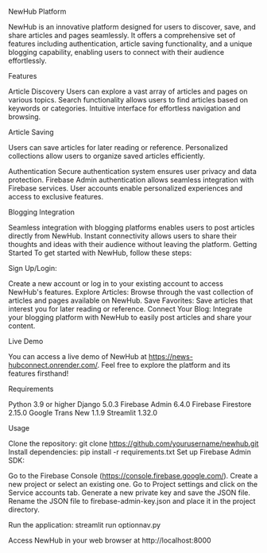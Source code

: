 NewHub Platform

NewHub is an innovative platform designed for users to discover, save, and share articles and pages seamlessly. It offers a comprehensive set of features including authentication, article saving functionality, and a unique blogging capability, enabling users to connect with their audience effortlessly.

Features

Article Discovery
Users can explore a vast array of articles and pages on various topics.
Search functionality allows users to find articles based on keywords or categories.
Intuitive interface for effortless navigation and browsing.

Article Saving

Users can save articles for later reading or reference.
Personalized collections allow users to organize saved articles efficiently.

Authentication
Secure authentication system ensures user privacy and data protection.
Firebase Admin authentication allows seamless integration with Firebase services.
User accounts enable personalized experiences and access to exclusive features.

Blogging Integration

Seamless integration with blogging platforms enables users to post articles directly from NewHub.
Instant connectivity allows users to share their thoughts and ideas with their audience without leaving the platform.
Getting Started
To get started with NewHub, follow these steps:

Sign Up/Login: 

Create a new account or log in to your existing account to access NewHub's features.
Explore Articles: Browse through the vast collection of articles and pages available on NewHub.
Save Favorites: Save articles that interest you for later reading or reference.
Connect Your Blog: Integrate your blogging platform with NewHub to easily post articles and share your content.




Live Demo

You can access a live demo of NewHub at https://news-hubconnect.onrender.com/. 
Feel free to explore the platform and its features firsthand!

Requirements

Python 3.9 or higher
Django 5.0.3
Firebase Admin 6.4.0
Firebase Firestore 2.15.0
Google Trans New 1.1.9
Streamlit 1.32.0

Usage

Clone the repository: git clone https://github.com/yourusername/newhub.git
Install dependencies: pip install -r requirements.txt
Set up Firebase Admin SDK:

Go to the Firebase Console (https://console.firebase.google.com/).
Create a new project or select an existing one.
Go to Project settings and click on the Service accounts tab.
Generate a new private key and save the JSON file.
Rename the JSON file to firebase-admin-key.json and place it in the project directory.

Run the application: streamlit run optionnav.py

Access NewHub in your web browser 
at http://localhost:8000
